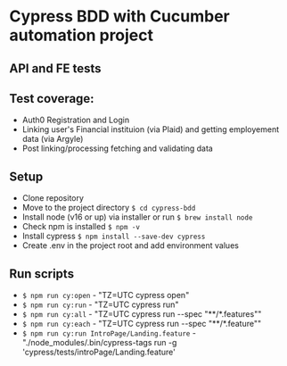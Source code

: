# Cypress BDD with Cucumber automation project
## API and FE tests

## Test coverage: 
- Auth0 Registration and Login
- Linking user's Financial instituion (via Plaid) and getting employement data (via Argyle)
- Post linking/processing fetching and validating data

## Setup
- Clone repository
- Move to the project directory `$ cd cypress-bdd`
- Install node (v16 or up) via installer or run `$ brew install node`
- Check npm is installed `$ npm -v`
- Install cypress `$ npm install --save-dev cypress`
- Create .env in the project root and add environment values

## Run scripts
- `$ npm run cy:open` - "TZ=UTC cypress open"
- `$ npm run cy:run` - "TZ=UTC cypress run"
- `$ npm run cy:all` - "TZ=UTC cypress run --spec \"**/*.features\""
- `$ npm run cy:each` - "TZ=UTC cypress run --spec \"**/*.feature\""
- `$ npm run cy:run IntroPage/Landing.feature` - "./node_modules/.bin/cypress-tags run -g 'cypress/tests/introPage/Landing.feature'
